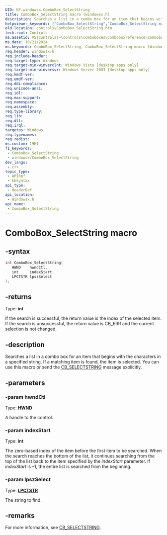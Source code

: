 ```yaml
---
UID: NF:windowsx.ComboBox_SelectString
title: ComboBox_SelectString macro (windowsx.h)
description: Searches a list in a combo box for an item that begins with the characters in a specified string. If a matching item is found, the item is selected. You can use this macro or send the CB_SELECTSTRING message explicitly.
helpviewer_keywords: ["ComboBox_SelectString","ComboBox_SelectString macro [Windows Controls]","_win32_ComboBox_SelectString","_win32_ComboBox_SelectString_cpp","controls.ComboBox_SelectString","controls._win32_ComboBox_SelectString","windowsx/ComboBox_SelectString"]
old-location: controls\ComboBox_SelectString.htm
tech.root: Controls
ms.assetid: VS|Controls|~\controls\comboboxes\comboboxreference\comboboxmacros\combobox_selectstring.htm
ms.date: 10/21/2024
ms.keywords: ComboBox_SelectString, ComboBox_SelectString macro [Windows Controls], _win32_ComboBox_SelectString, _win32_ComboBox_SelectString_cpp, controls.ComboBox_SelectString, controls._win32_ComboBox_SelectString, windowsx/ComboBox_SelectString
req.header: windowsx.h
req.include-header: 
req.target-type: Windows
req.target-min-winverclnt: Windows Vista [desktop apps only]
req.target-min-winversvr: Windows Server 2003 [desktop apps only]
req.kmdf-ver: 
req.umdf-ver: 
req.ddi-compliance: 
req.unicode-ansi: 
req.idl: 
req.max-support: 
req.namespace: 
req.assembly: 
req.type-library: 
req.lib: 
req.dll: 
req.irql: 
targetos: Windows
req.typenames: 
req.redist: 
ms.custom: 19H1
f1_keywords:
 - ComboBox_SelectString
 - windowsx/ComboBox_SelectString
dev_langs:
 - c++
topic_type:
 - APIRef
 - kbSyntax
api_type:
 - HeaderDef
api_location:
 - Windowsx.h
api_name:
 - ComboBox_SelectString
---
```


# ComboBox_SelectString macro

## -syntax

```cpp
int ComboBox_SelectString(
   HWND    hwndCtl,
   int     indexStart,
   LPCTSTR lpszSelect
);
```

## -returns

Type: **int**

If the search is successful, the return value is the index of the selected item. If the search is unsuccessful, the return value is CB_ERR and the current selection is not changed.


## -description

Searches a list in a combo box for an item that begins with the characters in a specified string. If a matching item is found, the item is selected. You can use this macro or send the <a href="/windows/desktop/Controls/cb-selectstring">CB_SELECTSTRING</a> message explicitly.

## -parameters

### -param hwndCtl

Type: <b><a href="/windows/desktop/WinProg/windows-data-types">HWND</a></b>

A handle to the control.

### -param indexStart

Type: <b>int</b>

The zero-based index of the item before the first item to be searched. When the search reaches the bottom of the list, it continues searching from the top of the list back to the item specified by the <i>indexStart</i> parameter. If <i>indexStart</i>  is –1, the entire list is searched from the beginning.

### -param lpszSelect

Type: <b><a href="/windows/desktop/WinProg/windows-data-types">LPCTSTR</a></b>

The string to find.

## -remarks

For more information, see <a href="/windows/desktop/Controls/cb-selectstring">CB_SELECTSTRING</a>.
